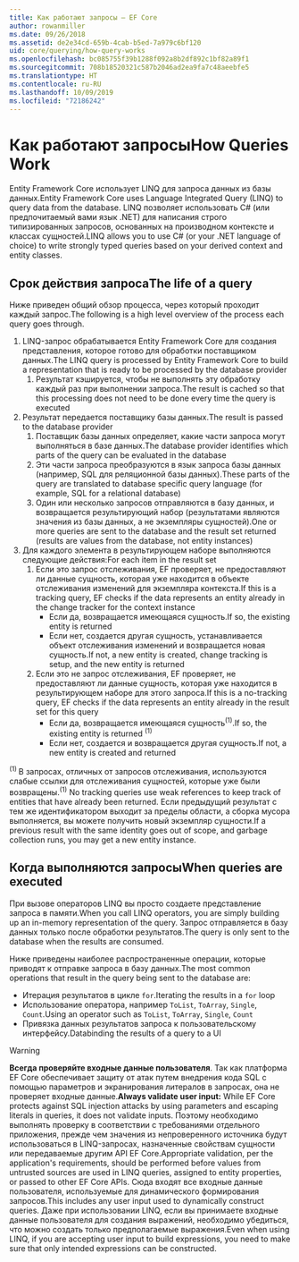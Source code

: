 ```yaml
---
title: Как работают запросы — EF Core
author: rowanmiller
ms.date: 09/26/2018
ms.assetid: de2e34cd-659b-4cab-b5ed-7a979c6bf120
uid: core/querying/how-query-works
ms.openlocfilehash: bc085755f39b1288f092a8b2df892c1bf82a89f1
ms.sourcegitcommit: 708b18520321c587b2046ad2ea9fa7c48aeebfe5
ms.translationtype: HT
ms.contentlocale: ru-RU
ms.lasthandoff: 10/09/2019
ms.locfileid: "72186242"
---
```

# <a name="how-queries-work"></a><span data-ttu-id="c9f6a-102">Как работают запросы</span><span class="sxs-lookup"><span data-stu-id="c9f6a-102">How Queries Work</span></span>

<span data-ttu-id="c9f6a-103">Entity Framework Core использует LINQ для запроса данных из базы данных.</span><span class="sxs-lookup"><span data-stu-id="c9f6a-103">Entity Framework Core uses Language Integrated Query (LINQ) to query data from the database.</span></span> <span data-ttu-id="c9f6a-104">LINQ позволяет использовать C# (или предпочитаемый вами язык .NET) для написания строго типизированных запросов, основанных на производном контексте и классах сущностей.</span><span class="sxs-lookup"><span data-stu-id="c9f6a-104">LINQ allows you to use C# (or your .NET language of choice) to write strongly typed queries based on your derived context and entity classes.</span></span>

## <a name="the-life-of-a-query"></a><span data-ttu-id="c9f6a-105">Срок действия запроса</span><span class="sxs-lookup"><span data-stu-id="c9f6a-105">The life of a query</span></span>

<span data-ttu-id="c9f6a-106">Ниже приведен общий обзор процесса, через который проходит каждый запрос.</span><span class="sxs-lookup"><span data-stu-id="c9f6a-106">The following is a high level overview of the process each query goes through.</span></span>

1. <span data-ttu-id="c9f6a-107">LINQ-запрос обрабатывается Entity Framework Core для создания представления, которое готово для обработки поставщиком данных.</span><span class="sxs-lookup"><span data-stu-id="c9f6a-107">The LINQ query is processed by Entity Framework Core to build a representation that is ready to be processed by the database provider</span></span>
   1. <span data-ttu-id="c9f6a-108">Результат кэшируется, чтобы не выполнять эту обработку каждый раз при выполнении запроса.</span><span class="sxs-lookup"><span data-stu-id="c9f6a-108">The result is cached so that this processing does not need to be done every time the query is executed</span></span>
2. <span data-ttu-id="c9f6a-109">Результат передается поставщику базы данных.</span><span class="sxs-lookup"><span data-stu-id="c9f6a-109">The result is passed to the database provider</span></span>
   1. <span data-ttu-id="c9f6a-110">Поставщик базы данных определяет, какие части запроса могут выполняться в базе данных.</span><span class="sxs-lookup"><span data-stu-id="c9f6a-110">The database provider identifies which parts of the query can be evaluated in the database</span></span>
   2. <span data-ttu-id="c9f6a-111">Эти части запроса преобразуются в язык запроса базы данных (например, SQL для реляционной базы данных).</span><span class="sxs-lookup"><span data-stu-id="c9f6a-111">These parts of the query are translated to database specific query language (for example, SQL for a relational database)</span></span>
   3. <span data-ttu-id="c9f6a-112">Один или несколько запросов отправляются в базу данных, и возвращается результирующий набор (результатами являются значения из базы данных, а не экземпляры сущностей).</span><span class="sxs-lookup"><span data-stu-id="c9f6a-112">One or more queries are sent to the database and the result set returned (results are values from the database, not entity instances)</span></span>
3. <span data-ttu-id="c9f6a-113">Для каждого элемента в результирующем наборе выполняются следующие действия:</span><span class="sxs-lookup"><span data-stu-id="c9f6a-113">For each item in the result set</span></span>
   1. <span data-ttu-id="c9f6a-114">Если это запрос отслеживания, EF проверяет, не предоставляют ли данные сущность, которая уже находится в объекте отслеживания изменений для экземпляра контекста.</span><span class="sxs-lookup"><span data-stu-id="c9f6a-114">If this is a tracking query, EF checks if the data represents an entity already in the change tracker for the context instance</span></span>
      * <span data-ttu-id="c9f6a-115">Если да, возвращается имеющаяся сущность.</span><span class="sxs-lookup"><span data-stu-id="c9f6a-115">If so, the existing entity is returned</span></span>
      * <span data-ttu-id="c9f6a-116">Если нет, создается другая сущность, устанавливается объект отслеживания изменений и возвращается новая сущность.</span><span class="sxs-lookup"><span data-stu-id="c9f6a-116">If not, a new entity is created, change tracking is setup, and the new entity is returned</span></span>
   2. <span data-ttu-id="c9f6a-117">Если это не запрос отслеживания, EF проверяет, не предоставляют ли данные сущность, которая уже находится в результирующем наборе для этого запроса.</span><span class="sxs-lookup"><span data-stu-id="c9f6a-117">If this is a no-tracking query, EF checks if the data represents an entity already in the result set for this query</span></span>
      * <span data-ttu-id="c9f6a-118">Если да, возвращается имеющаяся сущность<sup>(1)</sup>.</span><span class="sxs-lookup"><span data-stu-id="c9f6a-118">If so, the existing entity is returned <sup>(1)</sup></span></span>
      * <span data-ttu-id="c9f6a-119">Если нет, создается и возвращается другая сущность.</span><span class="sxs-lookup"><span data-stu-id="c9f6a-119">If not, a new entity is created and returned</span></span>

<span data-ttu-id="c9f6a-120"><sup>(1) </sup> В запросах, отличных от запросов отслеживания, используются слабые ссылки для отслеживания сущностей, которые уже были возвращены.</span><span class="sxs-lookup"><span data-stu-id="c9f6a-120"><sup>(1)</sup> No tracking queries use weak references to keep track of entities that have already been returned.</span></span> <span data-ttu-id="c9f6a-121">Если предыдущий результат с тем же идентификатором выходит за пределы области, а сборка мусора выполняется, вы можете получить новый экземпляр сущности.</span><span class="sxs-lookup"><span data-stu-id="c9f6a-121">If a previous result with the same identity goes out of scope, and garbage collection runs, you may get a new entity instance.</span></span>

## <a name="when-queries-are-executed"></a><span data-ttu-id="c9f6a-122">Когда выполняются запросы</span><span class="sxs-lookup"><span data-stu-id="c9f6a-122">When queries are executed</span></span>

<span data-ttu-id="c9f6a-123">При вызове операторов LINQ вы просто создаете представление запроса в памяти.</span><span class="sxs-lookup"><span data-stu-id="c9f6a-123">When you call LINQ operators, you are simply building up an in-memory representation of the query.</span></span> <span data-ttu-id="c9f6a-124">Запрос отправляется в базу данных только после обработки результатов.</span><span class="sxs-lookup"><span data-stu-id="c9f6a-124">The query is only sent to the database when the results are consumed.</span></span>

<span data-ttu-id="c9f6a-125">Ниже приведены наиболее распространенные операции, которые приводят к отправке запроса в базу данных.</span><span class="sxs-lookup"><span data-stu-id="c9f6a-125">The most common operations that result in the query being sent to the database are:</span></span>
* <span data-ttu-id="c9f6a-126">Итерация результатов в цикле `for`.</span><span class="sxs-lookup"><span data-stu-id="c9f6a-126">Iterating the results in a `for` loop</span></span>
* <span data-ttu-id="c9f6a-127">Использование оператора, например `ToList`, `ToArray`, `Single`, `Count`.</span><span class="sxs-lookup"><span data-stu-id="c9f6a-127">Using an operator such as `ToList`, `ToArray`, `Single`, `Count`</span></span>
* <span data-ttu-id="c9f6a-128">Привязка данных результатов запроса к пользовательскому интерфейсу.</span><span class="sxs-lookup"><span data-stu-id="c9f6a-128">Databinding the results of a query to a UI</span></span>

> [!WARNING]  
> <span data-ttu-id="c9f6a-129">**Всегда проверяйте входные данные пользователя**. Так как платформа EF Core обеспечивает защиту от атак путем внедрения кода SQL с помощью параметров и экранирования литералов в запросах, она не проверяет входные данные.</span><span class="sxs-lookup"><span data-stu-id="c9f6a-129">**Always validate user input:** While EF Core protects against SQL injection attacks by using parameters and escaping literals in queries, it does not validate inputs.</span></span> <span data-ttu-id="c9f6a-130">Поэтому необходимо выполнять проверку в соответствии с требованиями отдельного приложения, прежде чем значения из непроверенного источника будут использоваться в LINQ-запросах, назначенные свойствам сущности или передаваемые другим API EF Core.</span><span class="sxs-lookup"><span data-stu-id="c9f6a-130">Appropriate validation, per the application's requirements, should be performed before values from untrusted sources are used in LINQ queries, assigned to entity properties, or passed to other EF Core APIs.</span></span> <span data-ttu-id="c9f6a-131">Сюда входят все входные данные пользователя, используемые для динамического формирования запросов.</span><span class="sxs-lookup"><span data-stu-id="c9f6a-131">This includes any user input used to dynamically construct queries.</span></span> <span data-ttu-id="c9f6a-132">Даже при использовании LINQ, если вы принимаете входные данные пользователя для создания выражений, необходимо убедиться, что можно создать только предполагаемые выражения.</span><span class="sxs-lookup"><span data-stu-id="c9f6a-132">Even when using LINQ, if you are accepting user input to build expressions, you need to make sure that only intended expressions can be constructed.</span></span>
